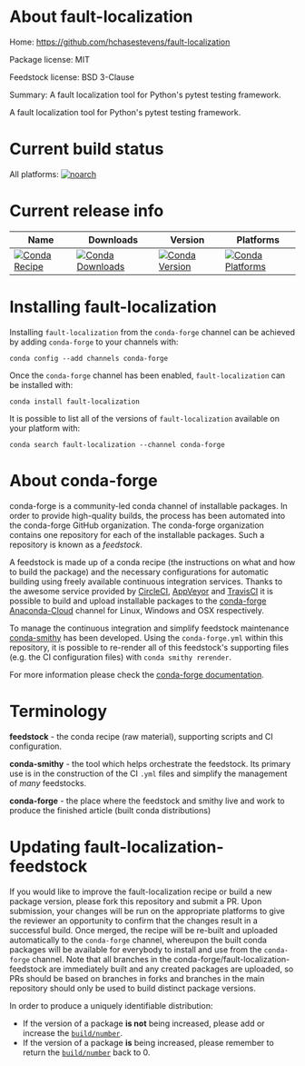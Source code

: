 About fault-localization
========================

Home: https://github.com/hchasestevens/fault-localization

Package license: MIT

Feedstock license: BSD 3-Clause

Summary: A fault localization tool for Python's pytest testing framework.

A fault localization tool for Python's pytest testing framework.

Current build status
====================

All platforms:
[![noarch](https://img.shields.io/circleci/project/github/conda-forge/fault-localization-feedstock/master.svg?label=noarch)](https://circleci.com/gh/conda-forge/fault-localization-feedstock)

Current release info
====================

| Name | Downloads | Version | Platforms |
| --- | --- | --- | --- |
| [![Conda Recipe](https://img.shields.io/badge/recipe-fault--localization-green.svg)](https://anaconda.org/conda-forge/fault-localization) | [![Conda Downloads](https://img.shields.io/conda/dn/conda-forge/fault-localization.svg)](https://anaconda.org/conda-forge/fault-localization) | [![Conda Version](https://img.shields.io/conda/vn/conda-forge/fault-localization.svg)](https://anaconda.org/conda-forge/fault-localization) | [![Conda Platforms](https://img.shields.io/conda/pn/conda-forge/fault-localization.svg)](https://anaconda.org/conda-forge/fault-localization) |

Installing fault-localization
=============================

Installing `fault-localization` from the `conda-forge` channel can be achieved by adding `conda-forge` to your channels with:

```
conda config --add channels conda-forge
```

Once the `conda-forge` channel has been enabled, `fault-localization` can be installed with:

```
conda install fault-localization
```

It is possible to list all of the versions of `fault-localization` available on your platform with:

```
conda search fault-localization --channel conda-forge
```


About conda-forge
=================

conda-forge is a community-led conda channel of installable packages.
In order to provide high-quality builds, the process has been automated into the
conda-forge GitHub organization. The conda-forge organization contains one repository
for each of the installable packages. Such a repository is known as a *feedstock*.

A feedstock is made up of a conda recipe (the instructions on what and how to build
the package) and the necessary configurations for automatic building using freely
available continuous integration services. Thanks to the awesome service provided by
[CircleCI](https://circleci.com/), [AppVeyor](http://www.appveyor.com/)
and [TravisCI](https://travis-ci.org/) it is possible to build and upload installable
packages to the [conda-forge](https://anaconda.org/conda-forge)
[Anaconda-Cloud](http://docs.anaconda.org/) channel for Linux, Windows and OSX respectively.

To manage the continuous integration and simplify feedstock maintenance
[conda-smithy](http://github.com/conda-forge/conda-smithy) has been developed.
Using the ``conda-forge.yml`` within this repository, it is possible to re-render all of
this feedstock's supporting files (e.g. the CI configuration files) with ``conda smithy rerender``.

For more information please check the [conda-forge documentation](https://conda-forge.org/docs/).

Terminology
===========

**feedstock** - the conda recipe (raw material), supporting scripts and CI configuration.

**conda-smithy** - the tool which helps orchestrate the feedstock.
                   Its primary use is in the construction of the CI ``.yml`` files
                   and simplify the management of *many* feedstocks.

**conda-forge** - the place where the feedstock and smithy live and work to
                  produce the finished article (built conda distributions)


Updating fault-localization-feedstock
=====================================

If you would like to improve the fault-localization recipe or build a new
package version, please fork this repository and submit a PR. Upon submission,
your changes will be run on the appropriate platforms to give the reviewer an
opportunity to confirm that the changes result in a successful build. Once
merged, the recipe will be re-built and uploaded automatically to the
`conda-forge` channel, whereupon the built conda packages will be available for
everybody to install and use from the `conda-forge` channel.
Note that all branches in the conda-forge/fault-localization-feedstock are
immediately built and any created packages are uploaded, so PRs should be based
on branches in forks and branches in the main repository should only be used to
build distinct package versions.

In order to produce a uniquely identifiable distribution:
 * If the version of a package **is not** being increased, please add or increase
   the [``build/number``](http://conda.pydata.org/docs/building/meta-yaml.html#build-number-and-string).
 * If the version of a package **is** being increased, please remember to return
   the [``build/number``](http://conda.pydata.org/docs/building/meta-yaml.html#build-number-and-string)
   back to 0.